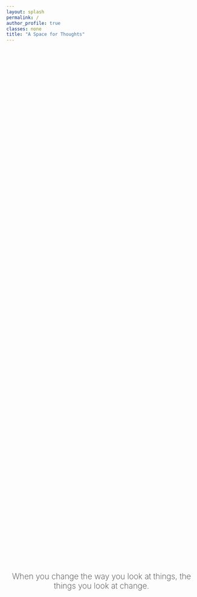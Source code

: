 ```yaml
---
layout: splash
permalink: /
author_profile: true
classes: none
title: "A Space for Thoughts"
---
```


<div style="display: flex; justify-content: center; align-items: center; height: 70vh; text-align: center;">
  <h1 style="font-size: 1.5em; font-weight: 200; color: #333;">When you change the way you look at things, the things you look at change.</h1>
</div>